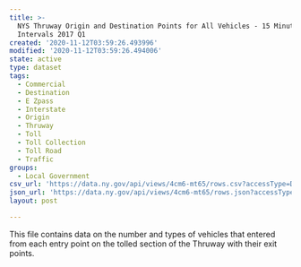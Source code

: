 ```yaml
---
title: >-
  NYS Thruway Origin and Destination Points for All Vehicles - 15 Minute
  Intervals 2017 Q1
created: '2020-11-12T03:59:26.493996'
modified: '2020-11-12T03:59:26.494006'
state: active
type: dataset
tags:
  - Commercial
  - Destination
  - E Zpass
  - Interstate
  - Origin
  - Thruway
  - Toll
  - Toll Collection
  - Toll Road
  - Traffic
groups:
  - Local Government
csv_url: 'https://data.ny.gov/api/views/4cm6-mt65/rows.csv?accessType=DOWNLOAD'
json_url: 'https://data.ny.gov/api/views/4cm6-mt65/rows.json?accessType=DOWNLOAD'
layout: post

---
```

This file contains data on the number and types of vehicles that entered from each entry point on the tolled section of the Thruway with their exit points.
